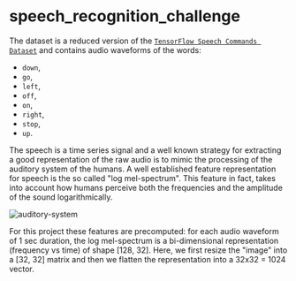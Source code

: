 # speech_recognition_challenge

The dataset is a reduced version of the [`TensorFlow Speech Commands Dataset`](https://www.tensorflow.org/datasets/catalog/speech_commands) and contains audio waveforms of the words:
- `down`, 
- `go`, 
- `left`, 
- `off`, 
- `on`, 
- `right`, 
- `stop`, 
- `up`.

The speech is a time series signal and a well known strategy for extracting a good representation of the raw audio is to mimic the processing of the auditory system of the humans. A well established feature representation for speech is the so called "log mel-spectrum". This feature in fact, takes into account how humans perceive both the frequencies and the amplitude of the sound logarithmically.

![auditory-system](https://www.researchgate.net/profile/Morteza_Khaleghi_Meybodi/publication/322343133/figure/fig1/AS:581011472093184@1515535337239/Figure-31-Schematic-of-the-auditory-system-with-its-primary-components-including.png)


For this project these features are precomputed: for each audio waveform of 1 sec duration, the log mel-spectrum is a bi-dimensional representation (frequency vs time) of shape [128, 32]. Here, we first resize the "image" into a [32, 32] matrix and then we flatten the representation into a 32x32 = 1024 vector.